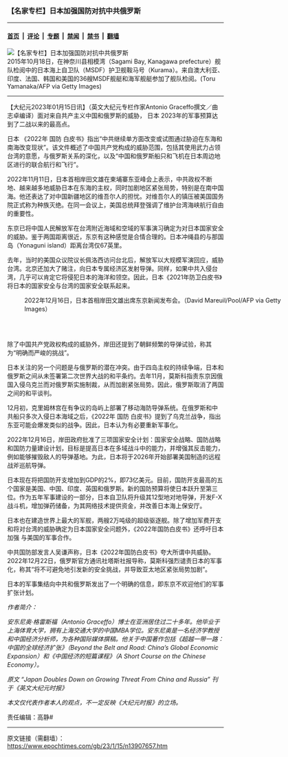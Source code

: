 ### 【名家专栏】日本加强国防对抗中共俄罗斯

---

#### [首页](../../../..?n13907657) &nbsp;|&nbsp; [评论](../../../../../epoch-comment?n13907657) &nbsp;|&nbsp; [专题](../../../../../epoch-special?n13907657) &nbsp;|&nbsp; [禁闻](../../../../../epoch-news?n13907657) &nbsp;|&nbsp; [禁书](../../../../../books?n13907657) &nbsp;|&nbsp; [翻墙](https://github.com/gfw-breaker/nogfw/blob/master/README.md?n13907657)


<div><img alt="【名家专栏】日本加强国防对抗中共俄罗斯" class="attachment-djy_600_400 size-djy_600_400 wp-post-image" src="https://i.epochtimes.com/assets/uploads/2023/01/id13907663-GettyImages-493172414-1-700x420-600x400.jpg"/>
<div class="caption">
 2015年10月18日，在神奈川县相模湾（Sagami Bay, Kanagawa prefecture）舰队检阅中的日本海上自卫队（MSDF）护卫舰鞍马号（Kurama）。来自澳大利亚、印度、法国、韩国和美国的36艘MSDF舰艇和海军舰艇参加了舰队检阅。(Toru Yamanaka/AFP via Getty Images)
</div></div><hr/><div class="post_content" id="artbody" itemprop="articleBody">
 <!-- article content begin -->
 <p>
  【大纪元2023年01月15日讯】（英文大纪元专栏作家Antonio Graceffo撰文／曲志卓编译）面对来自共产主义中国和俄罗斯的威胁，
  <ok href="https://www.epochtimes.com/gb/tag/%E6%97%A5%E6%9C%AC.html">
   日本
  </ok>
  2023年的军事预算达到了二战以来的最高点。
 </p>
 <p>
  <ok href="https://www.epochtimes.com/gb/tag/%E6%97%A5%E6%9C%AC.html">
   日本
  </ok>
  《2022年
  <ok href="https://www.epochtimes.com/gb/tag/%E5%9B%BD%E9%98%B2.html">
   国防
  </ok>
  白皮书》指出“中共继续单方面改变或试图通过胁迫在东海和南海改变现状”。该文件概述了中国共产党构成的威胁范围，包括其使用武力占领台湾的意愿，与俄罗斯关系的深化，以及“中国和俄罗斯船只和飞机在日本周边地区进行的联合航行和飞行”。
 </p>
 <p>
  2022年11月11日，日本首相岸田文雄在柬埔寨东亚峰会上表示，中共政权不断地、越来越多地威胁日本在东海的主权，同时加剧地区紧张局势，特别是在南中国海。他还表达了对中国新疆地区的维吾尔人的担忧。对维吾尔人的镇压被美国国务院正式称为种族灭绝。在同一会议上，美国总统拜登强调了维护台湾海峡航行自由的重要性。
 </p>
 <p>
  东京已将中国人民解放军在台湾附近海域和空域的军事演习确定为对日本国家安全的威胁。鉴于两国距离很近，东京有这种感觉是合情合理的。日本冲绳县的与那国岛（Yonaguni island）距离台湾仅67英里。
 </p>
 <p>
  去年，当时的美国众议院议长佩洛西访问台北后，解放军以大规模军演回应，威胁台湾。北京还加大了赌注，向日本专属经济区发射导弹。同样，如果中共入侵台湾，几乎可以肯定它将侵犯日本的海洋和领空。因此，日本《2021年防卫白皮书》将日本的国家安全与台湾的国家安全联系起来。
 </p>
 <figure aria-describedby="caption-attachment-13907667" class="wp-caption aligncenter" id="attachment_13907667" style="width: 600px">
  <ok href="https://i.epochtimes.com/assets/uploads/2023/01/id13907667-GettyImages-1245650089-1200x800.jpg" target="_blank">
   <img alt="" class="size-large wp-image-13907667" src="https://i.epochtimes.com/assets/uploads/2023/01/id13907667-GettyImages-1245650089-1200x800-600x400.jpg"/>
  </ok>
  <br/><figcaption class="wp-caption-text" id="caption-attachment-13907667">
   2022年12月16日，日本首相岸田文雄出席东京新闻发布会。（David Mareuil/Pool/AFP via Getty Images）
  </figcaption><br/>
 </figure><br/>
 <p>
  除了中国共产党政权构成的威胁外，岸田还提到了朝鲜频繁的导弹试验，称其为“明确而严峻的挑战”。
 </p>
 <p>
  日本关注的另一个问题是与俄罗斯的潜在冲突。由于四岛主权的持续争端，日本和俄罗斯之间从未签署第二次世界大战的和平条约。去年11月，莫斯科指责东京因俄国入侵乌克兰而对俄罗斯实施制裁，从而加剧紧张局势。因此，俄罗斯取消了两国之间的和平谈判。
 </p>
 <p>
  12月初，克里姆林宫在有争议的岛屿上部署了移动海防导弹系统。在俄罗斯和中共船只多次入侵日本海域之后，《2022年
  <ok href="https://www.epochtimes.com/gb/tag/%E5%9B%BD%E9%98%B2.html">
   国防
  </ok>
  白皮书》提到了乌克兰战争，指出东亚可能会爆发类似的战争。因此，日本认为有必要重新军事化。
 </p>
 <p>
  2022年12月16日，岸田政府批准了三项国家安全计划：国家安全战略、国防战略和国防力量建设计划，目标是提高日本在多域战斗中的能力，并增强其反击能力，例如能够摧毁敌人的导弹基地。为此，日本将于2026年开始部署美国制造的远程战斧巡航导弹。
 </p>
 <p>
  日本现在将把国防开支增加到GDP的2%，即73亿美元。目前，国防开支最高的五个国家是美国、中国、印度、英国和俄罗斯。新的国防预算将使日本跃升至第三位。作为五年军事建设的一部分，日本自卫队将升级其12型地对地导弹，开发F-X战斗机，增加弹药储备，为其网络技术提供资金，并改善日本海上保安厅。
 </p>
 <p>
  日本也在建造世界上最大的军舰，两艘2万吨级的超级驱逐舰。除了增加军费开支和将对台湾的威胁确定为日本国家安全问题外，《2022年国防白皮书》还呼吁日本
  <ok href="https://www.epochtimes.com/gb/tag/%E5%8A%A0%E5%BC%BA.html">
   加强
  </ok>
  与美国的军事合作。
 </p>
 <p>
  中共国防部发言人吴谦声称，日本《2022年国防白皮书》夸大所谓中共威胁。2022年12月22日，俄罗斯官方通讯社塔斯社报导称，莫斯科强烈谴责日本的军事化，称其“将不可避免地引发新的安全挑战，并导致亚太地区紧张局势加剧”。
 </p>
 <p>
  日本的军事集结向中共和俄罗斯发出了一个明确的信息，即东京不欢迎他们的军事扩张计划。
 </p>
 <p>
  <em>
   作者简介：
  </em>
 </p>
 <p>
  <em>
   安东尼奥·格雷斯福（Antonio Graceffo）博士在亚洲居住过二十多年。他毕业于上海体育大学，拥有上海交通大学的中国MBA学位。安东尼奥是一名经济学教授和中国经济分析师，为各种国际媒体撰稿。他关于中国著作包括《超越一带一路：中国的全球经济扩张》（Beyond the Belt and Road: China’s Global Economic Expansion）和《中国经济的短篇课程》（A Short Course on the Chinese Economy）。
  </em>
 </p>
 <p>
  <em>
   原文
   <ok href="https://www.theepochtimes.com/japan-doubles-down-on-growing-threat-from-china-and-russia_4982019.html" rel="noopener noreferrer" target="_blank">
    “Japan Doubles Down on Growing Threat From China and Russia”
   </ok>
   刊于《英文大纪元时报》
  </em>
 </p>
 <p>
  <em>
   本文仅代表作者本人的观点，不一定反映《大纪元时报》的立场。
  </em>
 </p>
 <p>
  责任编辑：高静#
 </p>
 <!-- article content end -->
 <div id="below_article_ad">
 </div>
</div>


---

原文链接（需翻墙）：https://www.epochtimes.com/gb/23/1/15/n13907657.htm